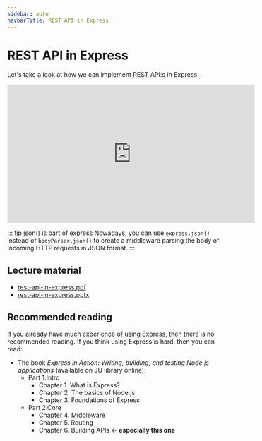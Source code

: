 ```yaml
---
sidebar: auto
navbarTitle: REST API in Express
---
```


# REST API in Express
Let's take a look at how we can implement REST API:s in Express.

<iframe width="560" height="314" src="https://www.youtube.com/embed/Rv4aye6LiU8" frameborder="0" allow="accelerometer; autoplay; encrypted-media; gyroscope; picture-in-picture" allowfullscreen></iframe>

::: tip json() is part of express
Nowadays, you can use `express.json()` instead of `bodyParser.json()` to create a middleware parsing the body of incoming HTTP requests in JSON format.
:::

## Lecture material
* [rest-api-in-express.pdf](rest-api-in-express.pdf)
* [rest-api-in-express.pptx](rest-api-in-express.pptx)

## Recommended reading
If you already have much experience of using Express, then there is no recommended reading. If you think using Express is hard, then you can read:

* The book *Express in Action: Writing, building, and testing Node.js applications* (available on JU library online):
    * Part 1.Intro
        * Chapter 1. What is Express?
        * Chapter 2. The basics of Node.js
        * Chapter 3. Foundations of Express
    * Part 2.Core
        * Chapter 4. Middleware
        * Chapter 5. Routing
        * Chapter 6. Building APIs     ←     **especially this one**

